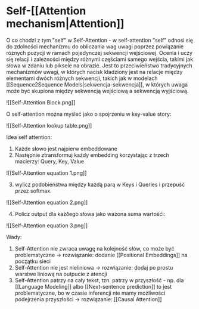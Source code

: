 # Self-[[Attention mechanism|Attention]]

O co chodzi z tym "self" w Self-Attention - w self-attention "self" odnosi się do zdolności mechanizmu do obliczania wag uwagi poprzez powiązanie różnych pozycji w ramach pojedynczej sekwencji wejściowej. Ocenia i uczy się relacji i zależności między różnymi częściami samego wejścia, takimi jak słowa w zdaniu lub piksele na obrazie. Jest to przeciwieństwo tradycyjnych mechanizmów uwagi, w których nacisk kładziony jest na relacje między elementami dwóch różnych sekwencji, takich jak w modelach [[Sequence2Sequence Models|sekwencja-sekwencja]], w których uwaga może być skupiona między sekwencją wejściową a sekwencją wyjściową.

![[Self-Attention Block.png]]

O self-attention można myśleć jako o spojrzeniu w key-value story:

![[Self-Attention lookup table.png]]

Idea self attention:

1. Każde słowo jest najpierw embeddowane
2. Następnie ztransformuj każdy embedding korzystając z trzech macierzy: Query, Key, Value

![[Self-Attention equation 1.png]]

3. wylicz podobieńśtwa między każdą parą w Keys i Queries i przepuść przez softmax.

![[Self-Attention equation 2.png]]

4. Policz output dla każðego słowa jako ważona suma wartośći:

![[Self-Attention equation 3.png]]

Wady:

1. Self-Attention nie zwraca uwagę na kolejność słów, co może być problematyczne -> rozwiązanie: dodanie [[Positional Embeddings]] na początku sieci
2. Self-Attention nie jest nieliniowa -> rozwiązanie: dodaj po prostu warstwe liniową na outpucie z atencji
3. Self-Attention patrzy na cały tekst, tzn. patrzy w przyszłość - np. dla [[Language Modeling]] albo [[Next-sentence prediction]] to jest problematyczne, bo w czasie inferencji nie mamy możliwości podejrzenia przyszłości -> rozwiązanie: [[Causal Attention]]

